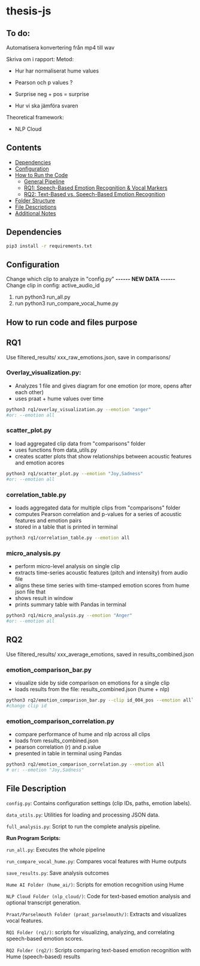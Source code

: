 # thesis-js

## To do: 

Automatisera konvertering från mp4 till wav 

Skriva om i rapport: 
Metod:
- Hur har normaliserat hume values 

- Pearson och p values ? 

- Surprise neg + pos = surprise 

- Hur vi ska jämföra svaren 

Theoretical framework: 
- NLP Cloud 

## Contents 
- [Dependencies](#dependencies)
- [Configuration](#configuration)
- [How to Run the Code](#how-to-run-the-code)
  - [General Pipeline](#general-pipeline)
  - [RQ1: Speech-Based Emotion Recognition & Vocal Markers](#rq1)
  - [RQ2: Text-Based vs. Speech-Based Emotion Recognition](#rq2)
- [Folder Structure](#folder-structure)
- [File Descriptions](#file-descriptions)
- [Additional Notes](#additional-notes)


## Dependencies 
```bash
pip3 install -r requirements.txt 
```

## Configuration 
Change which clip to analyze in "config.py" 
**------ NEW DATA ------**
Change clip in config: active_audio_id 
1. run python3 run_all.py
2. run python3 run_compare_vocal_hume.py 

## How to run code and files purpose 
## RQ1 
Use filtered_results/ xxx_raw_emotions.json, save in comparisons/
### Overlay_visualization.py: 
- Analyzes 1 file and gives diagram for one emotion (or more, opens after each other) 
- uses praat + hume values over time 

```bash 
python3 rq1/overlay_visualization.py --emotion "anger"
#or: --emotion all
```

### scatter_plot.py 
- load aggregated clip data from "comparisons" folder 
- uses functions from data_utils.py 
- creates scatter plots that show relationships between acoustic features and emotion acores 

```bash 
python3 rq1/scatter_plot.py --emotion "Joy,Sadness" 
#or: --emotion all
```

### correlation_table.py
- loads aggregated data for multiple clips from "comparisons" folder 
- computes Pearson correlation and p-values for a series of acoustic features and emotion pairs 
- stored in a table that is printed in terminal 

```bash 
python3 rq1/correlation_table.py --emotion all
```

### micro_analysis.py
- perform micro-level analysis on single clip 
- extracts time-series acoustic features (pitch and intensity) from audio file 
- aligns these time series with time-stamped emotion scores from hume json file that 
- shows result in window 
- prints summary table with Pandas in terminal 

```bash 
python3 rq1/micro_analysis.py --emotion "Anger"
#or: --emotion all
```

## RQ2
Use filtered_results/ xxx_average_emotions, saved in results_combined.json  
### emotion_comparison_bar.py 
- visualize side by side comparison on emotions for a single clip 
- loads results from the file: results_combined.json (hume + nlp)

```bash
python3 rq2/emotion_comparison_bar.py --clip id_004_pos --emotion all`
#change clip id
```
### emotion_comparison_correlation.py 
- compare performance of hume and nlp across all clips 
- loads from results_combined.json 
- pearson correlation (r) and p.value 
- presented in table in terminal using Pandas 

```bash
python3 rq2/emotion_comparison_correlation.py --emotion all
# or: --emotion "Joy,Sadness" 
```

## File Description 
```config.py```: Contains configuration settings (clip IDs, paths, emotion labels).

```data_utils.py```: Utilities for loading and processing JSON data.

```full_analysis.py```: Script to run the complete analysis pipeline.

**Run Program Scripts:**

```run_all.py```: Executes the whole pipeline

```run_compare_vocal_hume.py```: Compares vocal features with Hume outputs

```save_results.py```: Save analysis outcomes


```Hume AI Folder (hume_ai/)```: Scripts for emotion recognition using Hume

```NLP Cloud Folder (nlp_cloud/)```: Code for text-based emotion analysis and optional transcript generation.

```Praat/Parselmouth Folder (praat_parselmouth/)```: Extracts and visualizes vocal features.

```RQ1 Folder (rq1/)```: scripts for visualizing, analyzing, and correlating speech-based emotion scores.

```RQ2 Folder (rq2/)```: Scripts comparing text-based emotion recognition with Hume (speech-based) results

